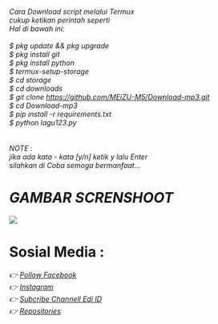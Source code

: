 <i> Cara Download script melalui Termux</i><br>
<i> cukup ketikan perintah seperti</i><br>
<i> Hal di bawah ini:</i><br><br>
<i> $ pkg update && pkg upgrade</i><br>
<i> $ pkg install git</i><br>
<i> $ pkg install python</i><br>
<i> $ termux-setup-storage</i><br>
<i> $ cd storage</i><br>
<i> $ cd downloads</i><br>
<i> $ git clone https://github.com/MEiZU-M5/Download-mp3.git</i><br>
<i> $ cd Download-mp3</i><br>
<i> $ pip install -r requirements.txt</i><br>
<i> $ python lagu123.py</i><br><br><br>
<i> NOTE :</i><br>
<i> jika ada kata - kata [y/n] ketik y lalu Enter</i><br>
<i> silahkan di Coba semoga bermanfaat...</i><br>
# <i>GAMBAR SCRENSHOOT</i><br>
<img src='https://github.com/MEiZU-M5/download-mp3/blob/master/Capture.PNG'/>

# Sosial Media :
<i> 👉 [Pollow Facebook](https://www.facebook.com/edi.garsella)<i/><br>
<i> 👉 [Instagram](https://www.instagram.com/edi.garsell/?hl=id)<i/><br>
<i> 👉 [Subcribe Channell Edi ID](https://www.youtube.com/channel/UCr1X7uS9_FEjITKDah2FxXw)<i/><br>
<i> 👉 [Repositories](https://github.com/MEiZU-M5?tab=repositories)<i/><br>
